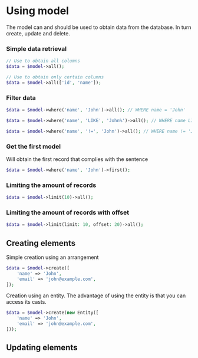 # Using model

The model can and should be used to obtain data from the database.
In turn create, update and delete.

### Simple data retrieval

```php
// Use to obtain all columns
$data = $model->all();

// Use to obtain only certain columns
$data = $model->all(['id', 'name']);
```

### Filter data

```php
$data = $model->where('name', 'John')->all(); // WHERE name = 'John'

$data = $model->where('name', 'LIKE', 'John%')->all(); // WHERE name LIKE 'John%'

$data = $model->where('name', '!=', 'John')->all(); // WHERE name != 'John'
```

### Get the first model

Will obtain the first record that complies with the sentence

```php
$data = $model->where('name', 'John')->first();
```

### Limiting the amount of records

```php
$data = $model->limit(10)->all();
```

### Limiting the amount of records with offset

```php
$data = $model->limit(limit: 10, offset: 20)->all();
```

## Creating elements

Simple creation using an arrangement

```php
$data = $model->create([
    'name' => 'John',
    'email' => 'john@example.com',
]);
```

Creation using an entity.
The advantage of using the entity is that you can access its casts.

```php
$data = $model->create(new Entity([
    'name' => 'John',
    'email' => 'john@example.com',
]));
```

## Updating elements
